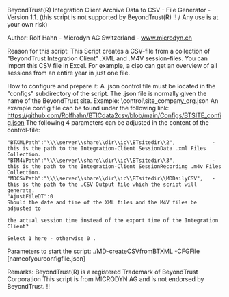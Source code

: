BeyondTrust(R) Integration Client Archive Data to CSV - File Generator - Version 1.1.
(this script is not supported by BeyondTrust(R) !!  /  Any use is at your own risk)

Author: Rolf Hahn - Microdyn AG Switzerland - www.microdyn.ch 

Reason for this script:
 This Script creates a CSV-file from a collection of "BeyondTrust Integration Client" .XML and .M4V session-files.
 You can import this CSV file in Excel.
 For example, a ciso can get an overview of all sessions from an entire year in just one file. 

How to configure and prepare it:
 A .json control file must be located in the "configs" subdirectory of the script. 
 The .json file is normally given the name of the BeyondTrust site. Example: \control\site_company_org.json
 An example config file can be found under the following link: https://github.com/Rolfhahn/BTICdata2csv/blob/main/Configs/BTSITE_config.json
 The following 4 parameters can be adjusted in the content of the control-file:
    
    "BTXMLPath":"\\\\server\\share\\dir\\ic\\BTsitedir\\2",            - this is the path to the Integration-Client SessionData .xml Files Collection.
    "BTM4VPath":"\\\\server\\share\\dir\\ic\\BTsitedir\\3",            - this is the path to the Integration-Client SessionRecording .m4v Files Collection.
    "MDCSVPath":"\\\\server\\share\\dir\\ic\\BTsitedir\\MDDailyCSV",   - this is the path to the .CSV Output file which the script will generate. 
    "AjustFileDT":0                                                      Should the date and time of the XML files and the M4V files be adjusted to
                                                                         the actual session time instead of the export time of the Integration Client? 
                                                                         Select 1 here - otherwise 0 .

Parameters to start the script: 
 ./MD-createCSVfromBTXML -CFGFile [nameofyourconfigfile.json]
 
Remarks:
 BeyondTrust(R) is a registered Trademark of BeyondTrust Corporation 
 This script is from MICRODYN AG and is not endorsed by BeyondTrust. !!
